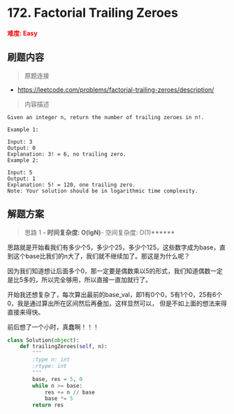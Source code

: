# 172. Factorial Trailing Zeroes

**<font color=red>难度: Easy</font>**

## 刷题内容

> 原题连接

* https://leetcode.com/problems/factorial-trailing-zeroes/description/

> 内容描述

```
Given an integer n, return the number of trailing zeroes in n!.

Example 1:

Input: 3
Output: 0
Explanation: 3! = 6, no trailing zero.
Example 2:

Input: 5
Output: 1
Explanation: 5! = 120, one trailing zero.
Note: Your solution should be in logarithmic time complexity.
```

## 解题方案

> 思路 1
******- 时间复杂度: O(lgN)******- 空间复杂度: O(1)******

思路就是开始看我们有多少个5，多少个25，多少个125，这些数字成为base，直到这个base比我们的n大了，我们就不继续加了。那这是为什么呢？

因为我们知道想让后面多个0，那一定要是偶数乘以5的形式，我们知道偶数一定是比5多的，所以完全够用，所以直接一直加就行了。


开始我还想复杂了，每次算出最前的base_val，即1有0个0，5有1个0，25有6个0，我是通过算出所在区间然后再叠加，这样显然可以，
但是不如上面的想法来得直接来得快。

前后想了一个小时，真蠢啊！！！

```python
class Solution(object):
    def trailingZeroes(self, n):
        """
        :type n: int
        :rtype: int
        """
        base, res = 5, 0
        while n >= base:
            res += n // base
            base *= 5
        return res
```


